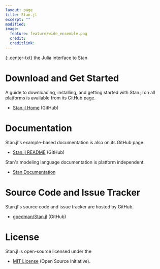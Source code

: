 ```yaml
---
layout: page
title: Stan.jl
excerpt: ""
modified:
image:
  feature: feature/wide_ensemble.png
  credit:
  creditlink:
---
```


{:.center-txt}
the Julia interface to Stan

# Download and Get Started

A guide to downloading, installing, and getting started with
Stan.jl on all platforms is available from its GitHub page.

* <p>
  <a href="https://github.com/goedman/Stan.jl">Stan.jl Home</a>
  <span class="note">(GitHub)</span>
  </p>

# Documentation 

Stan.jl's example-based documentation is also on its GitHub page.

* <p>
  <a href="https://github.com/goedman/Stan.jl/blob/master/README.md">Stan.jl
    README</a>
  <span class="note">(GitHub)</span>
  </p>

Stan's modeling language documentation is platform independent.

* <p>
  <a href="/users/documentation/">Stan Documentation</a>
  </p>


# Source Code and Issue Tracker

Stan.jl's source code and issue tracker are hosted by GitHub.

* <p>
  <a href="https://github.com/goedman/Stan.jl">goedman/Stan.jl</a>
  <span class="note">(GitHub)</span>
  </p>


# License

Stan.jl is open-source licensed under the

* <p>
  <a href="https://opensource.org/licenses/MIT">MIT License</a>
  <span class="note">(Open Source Initiative)</span>.
  </p>
